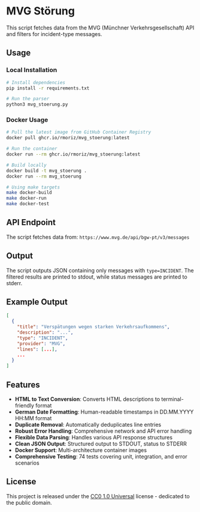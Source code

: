 # MVG Störung

This script fetches data from the MVG (Münchner Verkehrsgesellschaft) API and filters for incident-type messages.

## Usage

### Local Installation

```bash
# Install dependencies
pip install -r requirements.txt

# Run the parser
python3 mvg_stoerung.py
```

### Docker Usage

```bash
# Pull the latest image from GitHub Container Registry
docker pull ghcr.io/rmoriz/mvg_stoerung:latest

# Run the container
docker run --rm ghcr.io/rmoriz/mvg_stoerung:latest

# Build locally
docker build -t mvg_stoerung .
docker run --rm mvg_stoerung

# Using make targets
make docker-build
make docker-run
make docker-test
```

## API Endpoint

The script fetches data from: `https://www.mvg.de/api/bgw-pt/v3/messages`

## Output

The script outputs JSON containing only messages with `type=INCIDENT`. The filtered results are printed to stdout, while status messages are printed to stderr.

## Example Output

```json
[
  {
    "title": "Verspätungen wegen starken Verkehrsaufkommens",
    "description": "...",
    "type": "INCIDENT",
    "provider": "MVG",
    "lines": [...],
    ...
  }
]
```

## Features

- **HTML to Text Conversion**: Converts HTML descriptions to terminal-friendly format
- **German Date Formatting**: Human-readable timestamps in DD.MM.YYYY HH:MM format
- **Duplicate Removal**: Automatically deduplicates line entries
- **Robust Error Handling**: Comprehensive network and API error handling
- **Flexible Data Parsing**: Handles various API response structures
- **Clean JSON Output**: Structured output to STDOUT, status to STDERR
- **Docker Support**: Multi-architecture container images
- **Comprehensive Testing**: 74 tests covering unit, integration, and error scenarios

## License

This project is released under the [CC0 1.0 Universal](LICENSE) license - dedicated to the public domain.